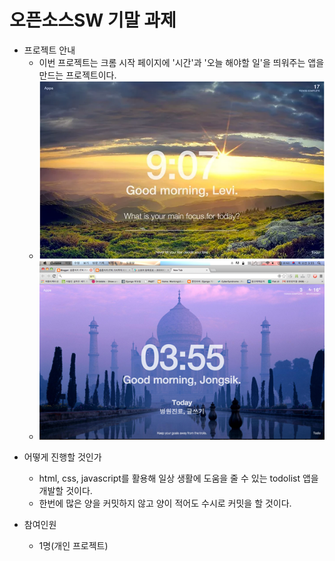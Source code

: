 # 오픈소스SW 기말 과제

- 프로젝트 안내
  - 이번 프로젝트는 크롬 시작 페이지에 '시간'과 '오늘 해야할 일'을 띄워주는 앱을 만드는 프로젝트이다.
  - ![Alt text](images/ex1.png)
  - ![Alt text](images/ex2.png)

* 어떻게 진행할 것인가

  - html, css, javascript를 활용해 일상 생활에 도움을 줄 수 있는 todolist 앱을 개발할 것이다.
  - 한번에 많은 양을 커밋하지 않고 양이 적어도 수시로 커밋을 할 것이다.

* 참여인원
  * 1명(개인 프로젝트)
